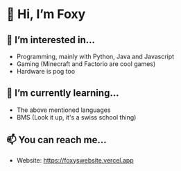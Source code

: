 # 👋 Hi, I’m Foxy
## 👀 I’m interested in...
- Programming, mainly with Python, Java and Javascript
- Gaming (Minecraft and Factorio are cool games)
- Hardware is pog too
## 🌱 I’m currently learning...
- The above mentioned languages
- BMS (Look it up, it's a swiss school thing)
## 📫 You can reach me...
- Website: https://foxyswebsite.vercel.app

<!---
RoyalFoxy/RoyalFoxy is a ✨ special ✨ repository because its `README.md` (this file) appears on your GitHub profile.
You can click the Preview link to take a look at your changes.
--->
